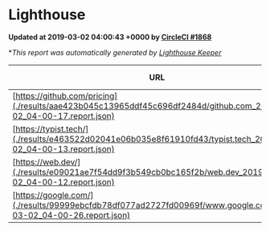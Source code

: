 
# Lighthouse

**Updated at 2019-03-02 04:00:43 +0000 by [CircleCI #1868](https://circleci.com/gh/ItinerisLtd/lighthouse-keeper-example/1868)**

**This report was automatically generated by [Lighthouse Keeper](https://github.com/itinerisltd/lighthouse-keeper)*

| URL | Performance | Accessibility | Best Practices | SEO | PWA | Updated At |
| --- | --- | --- | --- | --- | --- | --- |
| [https://github.com/pricing](./results/aae423b045c13965ddf45c696df2484d/github.com_2019-03-02_04-00-17.report.json) | 0.8 | 0.89 | 0.93 | 0.9 | 0.58 | 2019-03-02T04:00:17.622Z |
| [https://typist.tech/](./results/e463522d02041e06b035e8f61910fd43/typist.tech_2019-03-02_04-00-13.report.json) | 1 |  |  |  |  | 2019-03-02T04:00:13.683Z |
| [https://web.dev/](./results/e09021ae7f54dd9f3b549cb0bc165f2b/web.dev_2019-03-02_04-00-12.report.json) | 0.97 | 0.93 | 1 | 0.91 | 1 | 2019-03-02T04:00:12.294Z |
| [https://google.com/](./results/99999ebcfdb78df077ad2727fd00969f/www.google.com_2019-03-02_04-00-26.report.json) | 0.95 | 0.71 | 0.93 | 0.8 | 0.58 | 2019-03-02T04:00:26.402Z |
